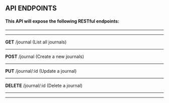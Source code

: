 ## API ENDPOINTS

#### This API will expose the following RESTful endpoints:


----------

----------


**GET** /journal		(List all journals)

----------

**POST** /journal		(Create a new journals)

----------

**PUT** /journal/:id		(Update a journal)

----------

**DELETE** /journal/:id		(Delete a journal)

----------

----------
